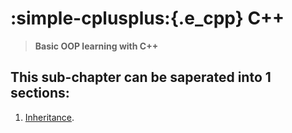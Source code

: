 # **:simple-cplusplus:{.e_cpp} C++**

> **Basic OOP learning with C++**

## This sub-chapter can be saperated into 1 sections:

1. [Inheritance](Inheritance/README.md).
